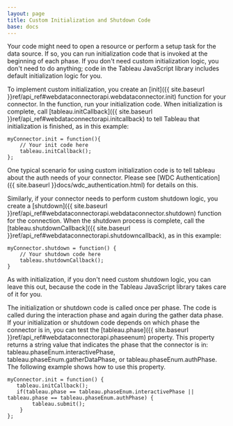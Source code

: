 ```yaml
---
layout: page
title: Custom Initialization and Shutdown Code
base: docs
---
```


Your code might need to open a resource or perform a setup task for the
data source. If so, you can run initialization code that is invoked at
the beginning of each phase. If you don't need custom initialization
logic, you don't need to do anything; code in the Tableau JavaScript
library includes default initialization logic for you.

To implement custom initialization, you create an
[init]({{ site.baseurl }}ref/api_ref#webdataconnectorapi.webdataconnector.init) function for your connector. In the
function, run your initialization code. When initialization is complete,
call [tableau.initCallback]({{ site.baseurl }}ref/api_ref#webdataconnectorapi.initcallback)
to tell Tableau that initialization is finished, as in this example:

    myConnector.init = function(){
        // Your init code here
        tableau.initCallback();
    };

One typical scenario for using custom initialization code is to tell tableau about 
the auth needs of your connector.  Please see
[WDC Authentication]({{ site.baseurl }}docs/wdc_authentication.html)
for details on this.

Similarly, if your connector needs to perform custom shutdown logic, you
create a [shutdown]({{ site.baseurl }}ref/api_ref#webdataconnectorapi.webdataconnector.shutdown) function for the
connection. When the shutdown process is complete, call the
[tableau.shutdownCallback]({{ site.baseurl }}ref/api_ref#webdataconnectorapi.shutdowncallback),
as in this example:

    myConnector.shutdown = function() {
        // Your shutdown code here
        tableau.shutdownCallback();
    }

As with initialization, if you don't need custom shutdown logic, you can
leave this out, because the code in the Tableau JavaScript library takes
care of it for you.

The initialization or shutdown code is called once per phase. The code
is called during the interaction phase and again during the
gather data phase. If your initialization or shutdown code depends on
which phase the connector is in, you can test the
[tableau.phase]({{ site.baseurl }}ref/api_ref#webdataconnectorapi.phaseenum) property. This
property returns a string value that indicates the phase that the
connector is in: <span
class="api-command-ref">tableau.phaseEnum.interactivePhase</span>, <span
class="api-command-ref">tableau.phaseEnum.gatherDataPhase</span>, or
<span class="api-command-ref">tableau.phaseEnum.authPhase</span>. The
following example shows how to use this property.

    myConnector.init = function() {
       tableau.initCallback();
       if(tableau.phase == tableau.phaseEnum.interactivePhase || tableau.phase == tableau.phaseEnum.authPhase) {
            tableau.submit();
        }
    };
